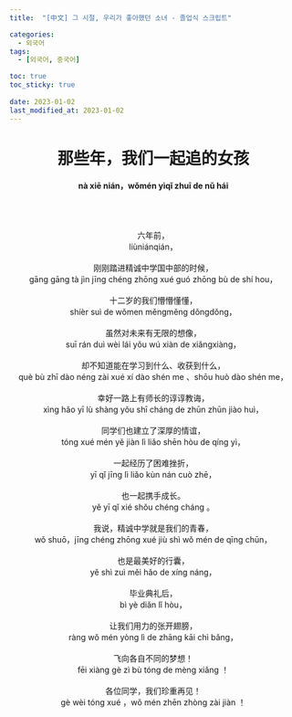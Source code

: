 ```yaml
---
title:  "[中文] 그 시절, 우리가 좋아했던 소녀 - 졸업식 스크립트"

categories:
  - 외국어
tags:
  - [외국어, 중국어]

toc: true
toc_sticky: true
 
date: 2023-01-02
last_modified_at: 2023-01-02
---
```


<h1><center>那些年，我们一起追的女孩</center></h1>
<h4><center>nà xiē nián，wǒmén yìqǐ zhuī de nǔ hái</center></h4>

<br/><br/>

<center>六年前，</center>  
<center>liùniánqián，</center>  
<br/>
<center>刚刚踏进精诚中学国中部的时候，</center>  
<center>gāng gāng tà jìn jīng chéng zhōng xué guó zhōng bù de shí hou，</center>  
<br/>
<center>十二岁的我们懵懵懂懂，</center>  
<center>shíèr suì de wǒmen měngměng dǒngdǒng，</center>  
<br/>
<center>虽然对未来有无限的想像，</center>  
<center>suī rán duì wèi lái yǒu wú xiàn de xiǎngxiàng，</center>  
<br/>
<center>却不知道能在学习到什么、收获到什么，</center>  
<center>què bù zhī dào néng zài xué xí dào shén me 、shōu huò dào shén me，</center>  
<br/>
<center>幸好一路上有师长的谆谆教诲，</center>  
<center>xìng hǎo yī lù shàng yǒu shī cháng de zhūn zhūn jiào huì，</center>  
<br/>
<center>同学们也建立了深厚的情谊，</center>  
<center>tóng xué mén yě jiàn lì liǎo shēn hòu de qíng yì，</center>  
<br/>
<center>一起经历了困难挫折，</center>  
<center>yī qǐ jīng lì liǎo kùn nán cuò zhē，</center>  
<br/>
<center>也一起携手成长。</center>  
<center>yě yī qǐ xié shǒu chéng cháng 。</center>  
<br/>
<center>我说，精诚中学就是我们的青春，</center>  
<center>wǒ shuō，jīng chéng zhōng xué jiù shì wǒ mén de qīng chūn，</center>  
<br/>
<center>也是最美好的行囊，</center>  
<center>yě shì zuì měi hǎo de xíng náng，</center>  
<br/>
<center>毕业典礼后，</center>  
<center>bì yè diǎn lǐ hòu，</center>  
<br/>
<center>让我们用力的张开翅膀，</center>  
<center>ràng wǒ mén yòng lì de zhāng kāi chì bǎng，</center>  
<br/>
<center>飞向各自不同的梦想！</center>  
<center>fēi xiàng gè zì bù tóng de mèng xiǎng ！</center>   
<br/>
<center>各位同学，我们珍重再见！</center>  
<center>gè wèi tóng xué ，wǒ mén zhēn zhòng zài jiàn ！</center>